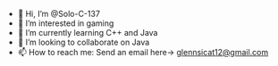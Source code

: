 - 👋 Hi, I’m @Solo-C-137
- 👀 I’m interested in gaming
- 🌱 I’m currently learning C++ and Java
- 💞️ I’m looking to collaborate on Java
- 📫 How to reach me: Send an email here-> glennsicat12@gmail.com

<!---
Solo-C-137/Solo-C-137 is a ✨ special ✨ repository because its `README.md` (this file) appears on your GitHub profile.
You can click the Preview link to take a look at your changes.
--->
